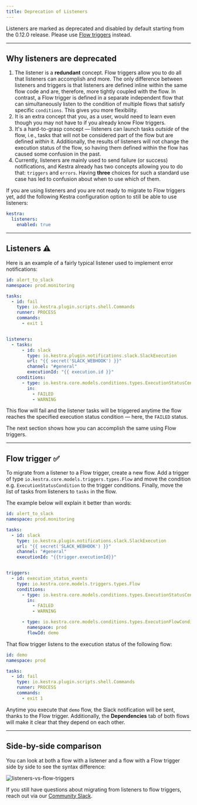```yaml
---
title: Deprecation of Listeners
---
```


Listeners are marked as deprecated and disabled by default starting from the 0.12.0 release. Please use [Flow triggers](../05.developer-guide/08.triggers/02.flow.md) instead. 

---

## Why listeners are deprecated

1. The listener is a **redundant** concept. Flow triggers allow you to do all that listeners can accomplish and more. The only difference between listeners and triggers is that listeners are defined inline within the same flow code and are, therefore, more tightly coupled with the flow. In contrast, a Flow trigger is defined in a separate independent flow that can simultaneously listen to the condition of multiple flows that satisfy specific `conditions`. This gives you more flexibility.
2. It is an extra concept that you, as a user, would need to learn even though you may not have to if you already know Flow triggers.
3. It's a hard-to-grasp concept — listeners can launch tasks *outside* of the flow, i.e., tasks that will not be considered part of the flow but are defined *within* it. Additionally, the results of listeners will not change the execution status of the flow, so having them defined within the flow has caused some confusion in the past.
4. Currently, listeners are mainly used to send failure (or success) notifications, and Kestra already has two concepts allowing you to do that: `triggers` and `errors`. Having **three** choices for such a standard use case has led to confusion about when to use which of them.


If you are using listeners and you are not ready to migrate to Flow triggers yet, add the following Kestra configuration option to still be able to use listeners:

```yaml
kestra:
  listeners:
    enabled: true
```

---

## Listeners :warning:

Here is an example of a fairly typical listener used to implement error notifications:

```yaml
id: alert_to_slack
namespace: prod.monitoring

tasks:
  - id: fail
    type: io.kestra.plugin.scripts.shell.Commands
    runner: PROCESS
    commands:
      - exit 1


listeners:
  - tasks:
      - id: slack
        type: io.kestra.plugin.notifications.slack.SlackExecution
        url: "{{ secret('SLACK_WEBHOOK') }}"
        channel: "#general"
        executionId: "{{ execution.id }}"
    conditions:
      - type: io.kestra.core.models.conditions.types.ExecutionStatusCondition
        in:
          - FAILED
          - WARNING
```

This flow will fail and the listener tasks will be triggered anytime the flow reaches the specified execution status condition — here, the `FAILED` status. 

The next section shows how you can accomplish the same using Flow triggers.

---

## Flow trigger ✅

To migrate from a listener to a Flow trigger, create a new flow. Add a trigger of type `io.kestra.core.models.triggers.types.Flow` and move the condition e.g. `ExecutionStatusCondition` to the trigger conditions. Finally, move the list of tasks from listeners to `tasks` in the flow. 

The example below will explain it better than words:


```yaml
id: alert_to_slack
namespace: prod.monitoring

tasks:
  - id: slack
    type: io.kestra.plugin.notifications.slack.SlackExecution
    url: "{{ secret('SLACK_WEBHOOK') }}"
    channel: "#general"
    executionId: "{{trigger.executionId}}"


triggers:
  - id: execution_status_events
    type: io.kestra.core.models.triggers.types.Flow
    conditions:
      - type: io.kestra.core.models.conditions.types.ExecutionStatusCondition
        in:
          - FAILED
          - WARNING

      - type: io.kestra.core.models.conditions.types.ExecutionFlowCondition
        namespace: prod
        flowId: demo
```

That flow trigger listens to the execution status of the following flow:

```yaml
id: demo
namespace: prod

tasks:
  - id: fail
    type: io.kestra.plugin.scripts.shell.Commands
    runner: PROCESS
    commands:
      - exit 1
```

Anytime you execute that `demo` flow, the Slack notification will be sent, thanks to the Flow trigger. Additionally, the **Dependencies** tab of both flows will make it clear that they depend on each other.

---

## Side-by-side comparison

You can look at both a flow with a listener and a flow with a Flow trigger side by side to see the syntax difference:


![listeners-vs-flow-triggers](/docs/migrations/listeners-vs-flow-triggers.png)

If you still have questions about migrating from listeners to flow triggers, reach out via our [Community Slack](https://kestra.io/slack).

